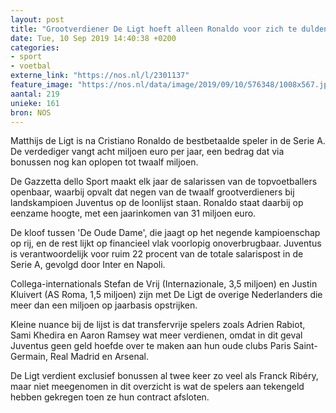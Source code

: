 ```yaml
---
layout: post
title: "Grootverdiener De Ligt hoeft alleen Ronaldo voor zich te dulden in Serie A"
date: Tue, 10 Sep 2019 14:40:38 +0200
categories: 
- sport 
- voetbal 
externe_link: "https://nos.nl/l/2301137"
feature_image: "https://nos.nl/data/image/2019/09/10/576348/1008x567.jpg"
aantal: 219
unieke: 161
bron: NOS
---
```


<p>Matthijs de Ligt is na Cristiano Ronaldo de bestbetaalde speler in de Serie A. De verdediger vangt acht miljoen euro per jaar, een bedrag dat via bonussen nog kan oplopen tot twaalf miljoen.</p>
<p>De Gazzetta dello Sport maakt elk jaar de salarissen van de topvoetballers openbaar, waarbij opvalt dat negen van de twaalf grootverdieners bij landskampioen Juventus op de loonlijst staan. Ronaldo staat daarbij op eenzame hoogte, met een jaarinkomen van 31 miljoen euro.</p>
<p>De kloof tussen 'De Oude Dame', die jaagt op het negende kampioenschap op rij, en de rest lijkt op financieel vlak voorlopig onoverbrugbaar. Juventus is verantwoordelijk voor ruim 22 procent van de totale salarispost in de Serie A, gevolgd door Inter en Napoli.</p>
<p>Collega-internationals Stefan de Vrij (Internazionale, 3,5 miljoen) en Justin Kluivert (AS Roma, 1,5 miljoen) zijn met De Ligt de overige Nederlanders die meer dan een miljoen op jaarbasis opstrijken.</p>
<p>Kleine nuance bij de lijst is dat transfervrije spelers zoals Adrien Rabiot, Sami Khedira en Aaron Ramsey wat meer verdienen, omdat in dit geval Juventus geen geld hoefde over te maken aan hun oude clubs Paris Saint-Germain, Real Madrid en Arsenal.</p>
<p>De Ligt verdient exclusief bonussen al twee keer zo veel als Franck Ribéry, maar niet meegenomen in dit overzicht is wat de spelers aan tekengeld hebben gekregen toen ze hun contract afsloten.</p>
